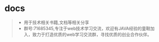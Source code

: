 # docs
> * 用于技术相关书籍,文档等相关分享
> * 群号:71685345,专注于web技术学习交流，欢迎有JAVA经验的童鞋加入，致力于打造优质的web学习交流群，寻找优质的创业合作伙伴。
